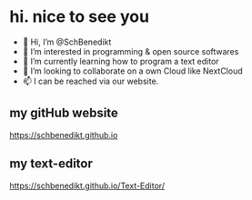 # hi. nice to see you
- 👋 Hi, I’m @SchBenedikt
- 👀 I’m interested in programming & open source softwares
- 🌱 I’m currently learning how to program a text editor
- 💞️ I’m looking to collaborate on a own Cloud like NextCloud
- 📫 I can be reached via our website.

<!---
SchBenedikt/SchBenedikt is a ✨ special ✨ repository because its `README.md` (this file) appears on your GitHub profile.
You can click the Preview link to take a look at your changes.
--->
## my gitHub website
https://schbenedikt.github.io

## my text-editor
https://schbenedikt.github.io/Text-Editor/

